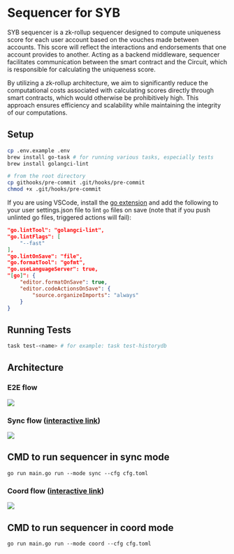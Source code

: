 # Sequencer for SYB

SYB sequencer is a zk-rollup sequencer designed to compute uniqueness score for each user account based on the vouches made between accounts. This score will reflect the interactions and endorsements that one account provides to another. Acting as a backend middleware, sequencer facilitates communication between the smart contract and the Circuit, which is responsible for calculating the uniqueness score. 

By utilizing a zk-rollup architecture, we aim to significantly reduce the computational costs associated with calculating scores directly through smart contracts, which would otherwise be prohibitively high. This approach ensures efficiency and scalability while maintaining the integrity of our computations.

## Setup
```bash
cp .env.example .env
brew install go-task # for running various tasks, especially tests
brew install golangci-lint

# from the root directory
cp githooks/pre-commit .git/hooks/pre-commit
chmod +x .git/hooks/pre-commit
```

If you are using VSCode, install the [go extension](https://marketplace.visualstudio.com/items?itemName=golang.go) and add the following to your user settings.json file to lint `go` files on save (note that if you push unlinted go files, triggered actions will fail):
```json
"go.lintTool": "golangci-lint",
"go.lintFlags": [
    "--fast"
],
"go.lintOnSave": "file",
"go.formatTool": "gofmt",
"go.useLanguageServer": true,
"[go]": {
    "editor.formatOnSave": true,
    "editor.codeActionsOnSave": {
        "source.organizeImports": "always"
    }
}
```

## Running Tests
```bash
task test-<name> # for example: task test-historydb
```

## Architecture

### E2E flow
<img src="../doc/images/sequencer_e2e_flow.png" />

### Sync flow ([interactive link](https://viewer.diagrams.net/?tags=%7B%7D&lightbox=1&highlight=0000ff&edit=_blank&layers=1&nav=1#G10tKc2c3VyREzzdtekl2dcNMwI4HWOSfr#%7B%22pageId%22%3A%22mWZ3KBgQXANqmTgwyxpi%22%7D))
<img src="../doc/images/sequencer_sync_flow.png" />

## CMD to run sequencer in sync mode

```
go run main.go run --mode sync --cfg cfg.toml
```


### Coord flow ([interactive link](https://viewer.diagrams.net/?tags=%7B%7D&lightbox=1&highlight=0000ff&edit=_blank&layers=1&nav=1#G10tKc2c3VyREzzdtekl2dcNMwI4HWOSfr#%7B%22pageId%22%3A%22MOlNjBzEnPvgUMVi-x9F%22%7D))
<img src="../doc/images/sequencer_coord_flow.png" />

## CMD to run sequencer in coord mode

```
go run main.go run --mode coord --cfg cfg.toml
```